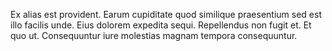 Ex alias est provident. Earum cupiditate quod similique praesentium sed est illo facilis unde. Eius dolorem expedita sequi. Repellendus non fugit et. Et quo ut. Consequuntur iure molestias magnam tempora consequuntur.